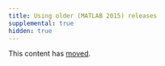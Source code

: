 ```yaml
---
title: Using older (MATLAB 2015) releases
supplemental: true
hidden: true
---
```


This content has <a href="end_of_support.html">moved</a>.
